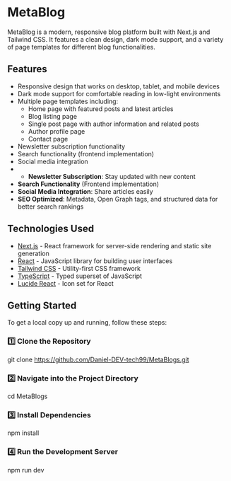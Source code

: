 # MetaBlog

MetaBlog is a modern, responsive blog platform built with Next.js and Tailwind CSS. It features a clean design, dark mode support, and a variety of page templates for different blog functionalities.

## Features

- Responsive design that works on desktop, tablet, and mobile devices
- Dark mode support for comfortable reading in low-light environments
- Multiple page templates including:
  - Home page with featured posts and latest articles
  - Blog listing page
  - Single post page with author information and related posts
  - Author profile page
  - Contact page
- Newsletter subscription functionality
- Search functionality (frontend implementation)
- Social media integration
- - **Newsletter Subscription**: Stay updated with new content
- **Search Functionality** (Frontend implementation)
- **Social Media Integration**: Share articles easily
- **SEO Optimized**: Metadata, Open Graph tags, and structured data for better search rankings

## Technologies Used

- [Next.js](https://nextjs.org/) - React framework for server-side rendering and static site generation
- [React](https://reactjs.org/) - JavaScript library for building user interfaces
- [Tailwind CSS](https://tailwindcss.com/) - Utility-first CSS framework
- [TypeScript](https://www.typescriptlang.org/) - Typed superset of JavaScript
- [Lucide React](https://lucide.dev/) - Icon set for React

## Getting Started

To get a local copy up and running, follow these steps:

### **1️⃣ Clone the Repository**

git clone <https://github.com/Daniel-DEV-tech99/MetaBlogs.git>

### **2️⃣ Navigate into the Project Directory**

cd MetaBlogs

### **3️⃣ Install Dependencies**

npm install

### **4️⃣ Run the Development Server**

npm run dev
